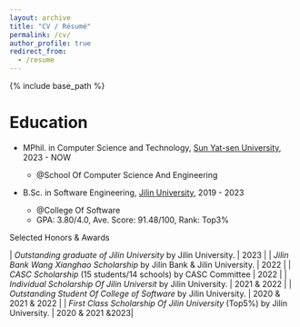 ```yaml
---
layout: archive
title: "CV / Résumé"
permalink: /cv/
author_profile: true
redirect_from:
  - /resume
---
```


{% include base_path %}

Education
======
* MPhil. in Computer Science and Technology, [Sun Yat-sen University](https://www.sysu.edu.cn/), 2023 - NOW
  * @School Of Computer Science And Engineering

* B.Sc. in Software Engineering, [Jilin University](https://www.jlu.edu.cn/), 2019 - 2023
  * @College Of Software
  * GPA: 3.80/4.0, Ave. Score: 91.48/100, Rank: Top3%

Selected Honors & Awards

| *Outstanding graduate of Jilin University* by Jilin University.            | 2023 |
| *Jilin Bank Wang Xianghao Scholarship* by Jilin Bank & Jilin University.   | 2022 |
| *CASC Scholarship* (15 students/14 schools) by CASC Committee              | 2022 |
| *Individual Scholarship Of Jilin Universit*  by Jilin University.          | 2021 & 2022 |
| *Outstanding Student Of College of Software* by Jilin University.          | 2020 & 2021 & 2022 |
| *First Class Scholarship Of Jilin University* (Top5%) by Jilin University. | 2020 & 2021 &2023|
